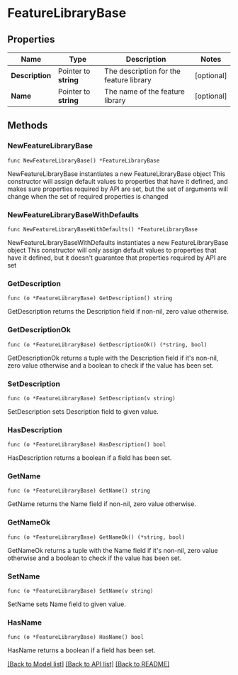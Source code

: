 # FeatureLibraryBase

## Properties

Name | Type | Description | Notes
------------ | ------------- | ------------- | -------------
**Description** | Pointer to **string** | The description for the feature library | [optional] 
**Name** | Pointer to **string** | The name of the feature library | [optional] 

## Methods

### NewFeatureLibraryBase

`func NewFeatureLibraryBase() *FeatureLibraryBase`

NewFeatureLibraryBase instantiates a new FeatureLibraryBase object
This constructor will assign default values to properties that have it defined,
and makes sure properties required by API are set, but the set of arguments
will change when the set of required properties is changed

### NewFeatureLibraryBaseWithDefaults

`func NewFeatureLibraryBaseWithDefaults() *FeatureLibraryBase`

NewFeatureLibraryBaseWithDefaults instantiates a new FeatureLibraryBase object
This constructor will only assign default values to properties that have it defined,
but it doesn't guarantee that properties required by API are set

### GetDescription

`func (o *FeatureLibraryBase) GetDescription() string`

GetDescription returns the Description field if non-nil, zero value otherwise.

### GetDescriptionOk

`func (o *FeatureLibraryBase) GetDescriptionOk() (*string, bool)`

GetDescriptionOk returns a tuple with the Description field if it's non-nil, zero value otherwise
and a boolean to check if the value has been set.

### SetDescription

`func (o *FeatureLibraryBase) SetDescription(v string)`

SetDescription sets Description field to given value.

### HasDescription

`func (o *FeatureLibraryBase) HasDescription() bool`

HasDescription returns a boolean if a field has been set.

### GetName

`func (o *FeatureLibraryBase) GetName() string`

GetName returns the Name field if non-nil, zero value otherwise.

### GetNameOk

`func (o *FeatureLibraryBase) GetNameOk() (*string, bool)`

GetNameOk returns a tuple with the Name field if it's non-nil, zero value otherwise
and a boolean to check if the value has been set.

### SetName

`func (o *FeatureLibraryBase) SetName(v string)`

SetName sets Name field to given value.

### HasName

`func (o *FeatureLibraryBase) HasName() bool`

HasName returns a boolean if a field has been set.


[[Back to Model list]](../README.md#documentation-for-models) [[Back to API list]](../README.md#documentation-for-api-endpoints) [[Back to README]](../README.md)



